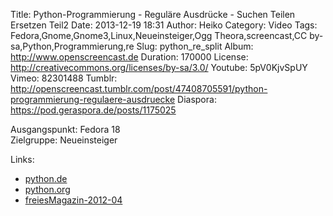 Title: Python-Programmierung - Reguläre Ausdrücke - Suchen Teilen Ersetzen Teil2
Date: 2013-12-19 18:31
Author: Heiko
Category: Video
Tags: Fedora,Gnome,Gnome3,Linux,Neueinsteiger,Ogg Theora,screencast,CC by-sa,Python,Programmierung,re
Slug: python_re_split
Album: http://www.openscreencast.de
Duration: 170000
License: http://creativecommons.org/licenses/by-sa/3.0/
Youtube: 5pV0KjvSpUY
Vimeo: 82301488
Tumblr: http://openscreencast.tumblr.com/post/47408705591/python-programmierung-regulaere-ausdruecke
Diaspora: https://pod.geraspora.de/posts/1175025

Ausgangspunkt: Fedora 18  
Zielgruppe: Neueinsteiger  

Links:

  * [python.de](http://www.python.de "Link zu Python.de" )
  * [python.org](http://www.python.org "Link zu Python.org" )
  * [freiesMagazin-2012-04](http://www.freiesmagazin.de/freiesMagazin-2012-04 "Link zu freiesmagazin.de" )

